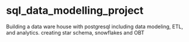 # sql_data_modelling_project
Building a data ware house with postgresql including data modeling, ETL, and analytics. creating star schema, snowflakes and OBT
